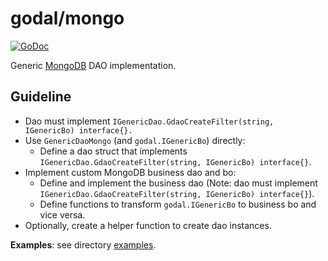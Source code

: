 # godal/mongo

[![GoDoc](https://godoc.org/github.com/btnguyen2k/godal/mongo?status.svg)](https://godoc.org/github.com/btnguyen2k/godal/mongo)

Generic [MongoDB](https://www.mongodb.com) DAO implementation.

## Guideline

- Dao must implement `IGenericDao.GdaoCreateFilter(string, IGenericBo) interface{}.`
- Use `GenericDaoMongo` (and `godal.IGenericBo`) directly:
  - Define a dao struct that implements `IGenericDao.GdaoCreateFilter(string, IGenericBo) interface{}`.
- Implement custom MongoDB business dao and bo:
  - Define and implement the business dao (Note: dao must implement `IGenericDao.GdaoCreateFilter(string, IGenericBo) interface{}`).
  - Define functions to transform `godal.IGenericBo` to business bo and vice versa.
- Optionally, create a helper function to create dao instances.

**Examples**: see directory [examples](../examples/).
